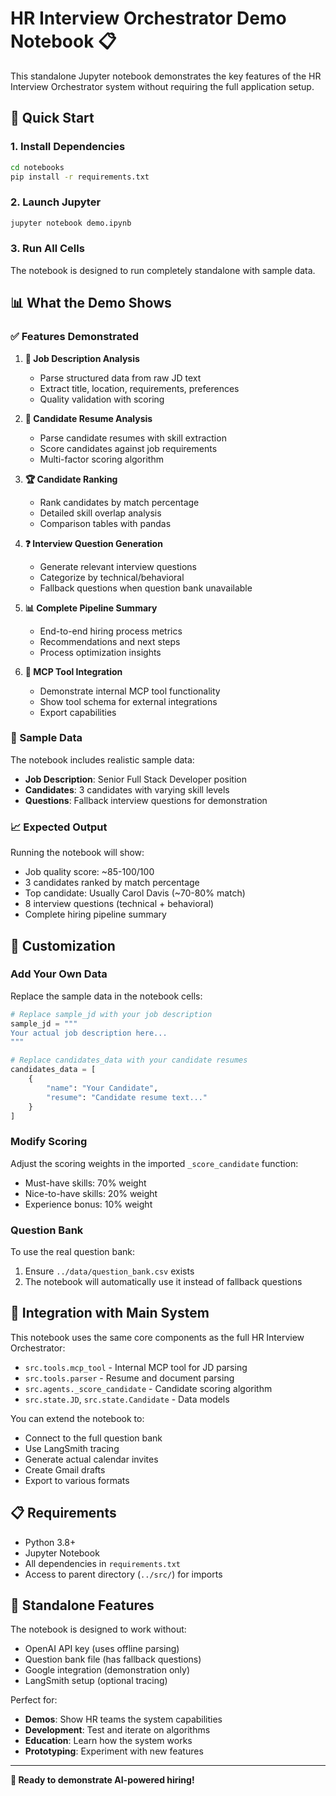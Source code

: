 # HR Interview Orchestrator Demo Notebook 📋

This standalone Jupyter notebook demonstrates the key features of the HR Interview Orchestrator system without requiring the full application setup.

## 🚀 Quick Start

### 1. Install Dependencies

```bash
cd notebooks
pip install -r requirements.txt
```

### 2. Launch Jupyter

```bash
jupyter notebook demo.ipynb
```

### 3. Run All Cells

The notebook is designed to run completely standalone with sample data.

## 📊 What the Demo Shows

### ✅ Features Demonstrated

1. **📄 Job Description Analysis**

   - Parse structured data from raw JD text
   - Extract title, location, requirements, preferences
   - Quality validation with scoring

2. **👥 Candidate Resume Analysis**

   - Parse candidate resumes with skill extraction
   - Score candidates against job requirements
   - Multi-factor scoring algorithm

3. **🏆 Candidate Ranking**

   - Rank candidates by match percentage
   - Detailed skill overlap analysis
   - Comparison tables with pandas

4. **❓ Interview Question Generation**

   - Generate relevant interview questions
   - Categorize by technical/behavioral
   - Fallback questions when question bank unavailable

5. **📊 Complete Pipeline Summary**

   - End-to-end hiring process metrics
   - Recommendations and next steps
   - Process optimization insights

6. **🔧 MCP Tool Integration**
   - Demonstrate internal MCP tool functionality
   - Show tool schema for external integrations
   - Export capabilities

### 🎯 Sample Data

The notebook includes realistic sample data:

- **Job Description**: Senior Full Stack Developer position
- **Candidates**: 3 candidates with varying skill levels
- **Questions**: Fallback interview questions for demonstration

### 📈 Expected Output

Running the notebook will show:

- Job quality score: ~85-100/100
- 3 candidates ranked by match percentage
- Top candidate: Usually Carol Davis (~70-80% match)
- 8 interview questions (technical + behavioral)
- Complete hiring pipeline summary

## 🔧 Customization

### Add Your Own Data

Replace the sample data in the notebook cells:

```python
# Replace sample_jd with your job description
sample_jd = """
Your actual job description here...
"""

# Replace candidates_data with your candidate resumes
candidates_data = [
    {
        "name": "Your Candidate",
        "resume": "Candidate resume text..."
    }
]
```

### Modify Scoring

Adjust the scoring weights in the imported `_score_candidate` function:

- Must-have skills: 70% weight
- Nice-to-have skills: 20% weight
- Experience bonus: 10% weight

### Question Bank

To use the real question bank:

1. Ensure `../data/question_bank.csv` exists
2. The notebook will automatically use it instead of fallback questions

## 🔗 Integration with Main System

This notebook uses the same core components as the full HR Interview Orchestrator:

- `src.tools.mcp_tool` - Internal MCP tool for JD parsing
- `src.tools.parser` - Resume and document parsing
- `src.agents._score_candidate` - Candidate scoring algorithm
- `src.state.JD`, `src.state.Candidate` - Data models

You can extend the notebook to:

- Connect to the full question bank
- Use LangSmith tracing
- Generate actual calendar invites
- Create Gmail drafts
- Export to various formats

## 📋 Requirements

- Python 3.8+
- Jupyter Notebook
- All dependencies in `requirements.txt`
- Access to parent directory (`../src/`) for imports

## 🎉 Standalone Features

The notebook is designed to work without:

- OpenAI API key (uses offline parsing)
- Question bank file (has fallback questions)
- Google integration (demonstration only)
- LangSmith setup (optional tracing)

Perfect for:

- **Demos**: Show HR teams the system capabilities
- **Development**: Test and iterate on algorithms
- **Education**: Learn how the system works
- **Prototyping**: Experiment with new features

---

**🎯 Ready to demonstrate AI-powered hiring!**
